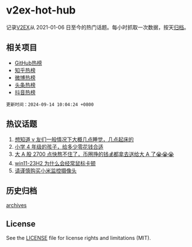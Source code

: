 # v2ex-hot-hub

 记录[V2EX](https://www.v2ex.com/)从 2021-01-06 日至今的热门话题。每小时抓取一次数据，按天[归档](archives)。
 
 ## 相关项目

- [GitHub热榜](https://github.com/snaildev/github-hot-hub)
- [知乎热榜](https://github.com/snaildev/zhihu-hot-hub)
- [微博热榜](https://github.com/snaildev/weibo-hot-hub)
- [头条热榜](https://github.com/snaildev/toutiao-hot-hub)
- [抖音热榜](https://github.com/snaildev/douyin-hot-hub)


 `更新时间：2024-09-14 10:04:24 +0800`

## 热议话题

1. [想知道 v 友们一般情况下大概几点睡觉，几点起床的](https://www.v2ex.com/t/1072600)
1. [小学 4 年级的孩子，给多少零花钱合适](https://www.v2ex.com/t/1072564)
1. [大 A 股 2700 点快熬不住了，币圈挣的钱💰都拿去送给大 A 了😭😭😭](https://www.v2ex.com/t/1072642)
1. [win11-23H2 为什么会经常鼠标卡顿](https://www.v2ex.com/t/1072525)
1. [请谨慎购买小米监控摄像头](https://www.v2ex.com/t/1072654)

## 历史归档

[archives](archives)

## License

See the [LICENSE](LICENSE) file for license rights and limitations (MIT).
